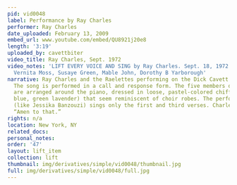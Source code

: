 ```yaml
---
pid: vid0048
label: Performance by Ray Charles
performer: Ray Charles
date_uploaded: February 13, 2009
embed_url: www.youtube.com/embed/QU8921j20e8
length: '3:19'
uploaded_by: cavettbiter
video_title: Ray Charles, Sept. 1972
video_notes: 'LIFT EVERY VOICE AND SING by Ray Charles. Sept. 18, 1972. Raelettes:
  Vernita Moss, Susaye Green, Mable John, Dorothy B Yarborough'
narrative: Ray Charles and the Raelettes performing on the Dick Cavett show in 1972.
  The song is performed in a call and response form. The five members of The Raelettes
  are arranged around the piano, dressed in loose, pastel-colored chiffon gowns (yellow,
  blue, green lavender) that seem reminiscent of choir robes. The performance is uptempo.Charles
  (like Jessika Banzouzi) sings only the first and third verses. Charles ends with
  “Amen to that.”
rights: n/a
location: New York, NY
related_docs: 
personal_notes: 
order: '47'
layout: lift_item
collection: lift
thumbnail: img/derivatives/simple/vid0048/thumbnail.jpg
full: img/derivatives/simple/vid0048/full.jpg
---
```

